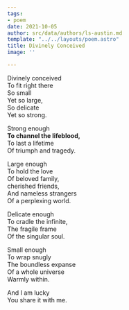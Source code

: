 ```yaml
---
tags:
- poem
date: 2021-10-05
author: src/data/authors/ls-austin.md
template: "../../layouts/poem.astro"
title: Divinely Conceived
image: ''

---
```

Divinely conceived  
To fit right there  
So small  
Yet so large,  
So delicate  
Yet so strong.

Strong enough  
**To channel the lifeblood,**  
To last a lifetime  
Of triumph and tragedy.

Large enough  
To hold the love  
Of beloved family,  
cherished friends,  
And nameless strangers  
Of a perplexing world.

Delicate enough  
To cradle the infinite,  
The fragile frame  
Of the singular soul.

Small enough  
To wrap snugly  
The boundless expanse  
Of a whole universe  
Warmly within.

And I am lucky  
You share it with me.